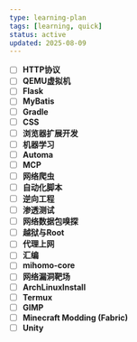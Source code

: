 ```yaml
---
type: learning-plan
tags: [learning, quick]
status: active
updated: 2025-08-09
---
```

- [ ] **HTTP协议**
- [ ] **QEMU虚拟机**
- [ ] **Flask**
- [ ] **MyBatis**
- [ ] **Gradle**
- [ ] **CSS**
- [ ] **浏览器扩展开发**
- [ ] **机器学习**
- [ ] **Automa**
- [ ] **MCP**
- [ ] **网络爬虫**
- [ ] **自动化脚本**
- [ ] **逆向工程**
- [ ] **渗透测试**
- [ ] **网络数据包嗅探**
- [ ] **越狱与Root**
- [ ] **代理上网**
- [ ] **汇编**
- [ ] **mihomo-core**
- [ ] **网络漏洞靶场**
- [ ] **ArchLinuxInstall**
- [ ] **Termux**
- [ ] **GIMP**
- [ ] **Minecraft Modding (Fabric)**
- [ ] **Unity**